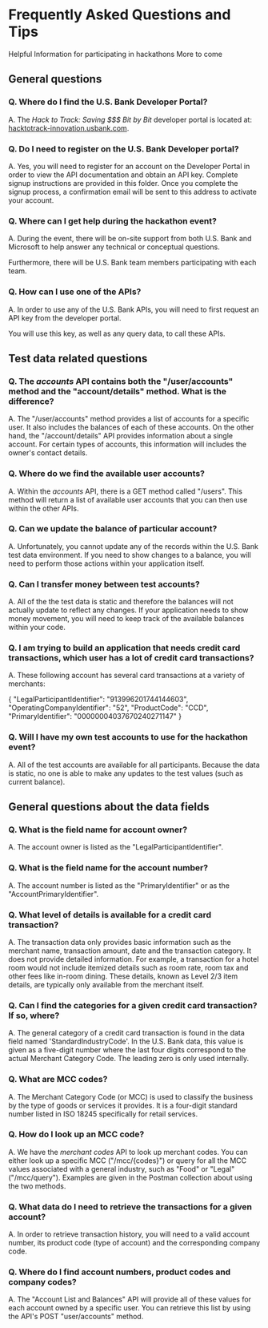 # Frequently Asked Questions and Tips
Helpful Information for participating in hackathons
More to come

## General questions

### Q. Where do I find the U.S. Bank Developer Portal?
A. The *Hack to Track: Saving $$$ Bit by Bit* developer portal is located at: [hacktotrack-innovation.usbank.com](https://hacktotrack-innovation.usbank.com).

### Q. Do I need to register on the U.S. Bank Developer portal?
A. Yes, you will need to register for an account on the Developer Portal in order to view the API documentation and obtain an API key. Complete signup instructions are provided in this folder. Once you complete the signup process, a confirmation email will be sent to this address to activate your account.

### Q. Where can I get help during the hackathon event?
A. During the event, there will be on-site support from both U.S. Bank and Microsoft to help answer any technical or conceptual questions.

Furthermore, there will be U.S. Bank team members participating with each team.

### Q. How can I use one of the APIs?
A. In order to use any of the U.S. Bank APIs, you will need to first request an API key from the developer portal.

You will use this key, as well as any query data, to call these APIs.

## Test data related questions

### Q. The *accounts* API contains both the "/user/accounts" method and the "account/details" method. What is the difference?
A. The "/user/accounts" method provides a list of accounts for a specific user. It also includes the balances of each of these accounts. On the other hand, the "/account/details" API provides information about a single account. For certain types of accounts, this information will includes the owner's contact details.

### Q. Where do we find the available user accounts?
A. Within the *accounts* API, there is a GET method called "/users". This method will return a list of available user accounts that you can then use within the other APIs.

### Q. Can we update the balance of particular account?
A. Unfortunately, you cannot update any of the records within the U.S. Bank test data environment. If you need to show changes to a balance, you will need to perform those actions within your application itself.


### Q. Can I transfer money between test accounts?
A. All of the the test data is static and therefore the balances will not actually update to reflect any changes. If your application needs to show money movement, you will need to keep track of the available balances within your code.

### Q. I am trying to build an application that needs credit card transactions, which user has a lot of credit card transactions?
A. These following account has several card transactions at a variety of merchants:

{ "LegalParticipantIdentifier": "913996201744144603",
"OperatingCompanyIdentifier": "52",
"ProductCode": "CCD",
"PrimaryIdentifier": "00000004037670240271147" }


### Q. Will I have my own test accounts to use for the hackathon event?
A. All of the test accounts are available for all participants. Because the data is static, no one is able to make any updates to the test values (such as current balance).

## General questions about the data fields

### Q. What is the field name for account owner?
A.	The account owner is listed as the "LegalParticipantIdentifier".


### Q. What is the field name for the account number?
A. The account number is listed as the "PrimaryIdentifier" or as the "AccountPrimaryIdentifier".

### Q. What level of details is available for a credit card transaction?
A. The transaction data only provides basic information such as the merchant name, transaction amount, date and the transaction category. It does not provide detailed information. For example, a transaction for a hotel room would not include itemized details such as room rate, room tax and other fees like in-room dining. These details, known as Level 2/3 item details, are typically only available from the merchant itself.

### Q. Can I find the categories for a given credit card transaction? If so, where?
A. The general category of a credit card transaction is found in the data field named 'StandardIndustryCode'. In the U.S. Bank data, this value is given as a five-digit number where the last four digits correspond to the actual Merchant Category Code. The leading zero is only used internally.

### Q. What are MCC codes?
A. The Merchant Category Code (or MCC) is used to classify the business by the type of goods or services it provides. It is a four-digit standard number listed in ISO 18245 specifically for retail services.

### Q. How do I look up an MCC code?
A. We have the *merchant codes* API to look up merchant codes. You can either look up a specific MCC ("/mcc/{codes}") or query for all the MCC values associated with a general industry, such as "Food" or "Legal" ("/mcc/query"). Examples are given in the Postman collection about using the two methods.

### Q. What data do I need to retrieve the transactions for a given account?
A. In order to retrieve transaction history, you will need to a valid account number, its product code (type of account) and the corresponding company code.  

### Q. Where do I find account numbers, product codes and company codes?
A. The "Account List and Balances" API will provide all of these values for each account owned by a specific user. You can retrieve this list by using the API's POST "user/accounts" method.
